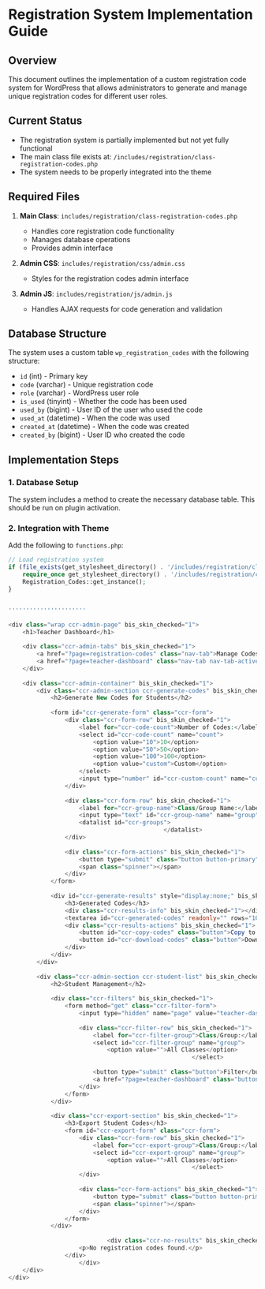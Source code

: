 # Registration System Implementation Guide

## Overview
This document outlines the implementation of a custom registration code system for WordPress that allows administrators to generate and manage unique registration codes for different user roles.

## Current Status
- The registration system is partially implemented but not yet fully functional
- The main class file exists at: `/includes/registration/class-registration-codes.php`
- The system needs to be properly integrated into the theme

## Required Files
1. **Main Class**: `includes/registration/class-registration-codes.php`
   - Handles core registration code functionality
   - Manages database operations
   - Provides admin interface

2. **Admin CSS**: `includes/registration/css/admin.css`
   - Styles for the registration codes admin interface

3. **Admin JS**: `includes/registration/js/admin.js`
   - Handles AJAX requests for code generation and validation

## Database Structure
The system uses a custom table `wp_registration_codes` with the following structure:
- `id` (int) - Primary key
- `code` (varchar) - Unique registration code
- `role` (varchar) - WordPress user role
- `is_used` (tinyint) - Whether the code has been used
- `used_by` (bigint) - User ID of the user who used the code
- `used_at` (datetime) - When the code was used
- `created_at` (datetime) - When the code was created
- `created_by` (bigint) - User ID who created the code

## Implementation Steps

### 1. Database Setup
The system includes a method to create the necessary database table. This should be run on plugin activation.

### 2. Integration with Theme
Add the following to `functions.php`:

```php
// Load registration system
if (file_exists(get_stylesheet_directory() . '/includes/registration/class-registration-codes.php')) {
    require_once get_stylesheet_directory() . '/includes/registration/class-registration-codes.php';
    Registration_Codes::get_instance();
}


''''''''''''''''''''''

<div class="wrap ccr-admin-page" bis_skin_checked="1">
    <h1>Teacher Dashboard</h1>
    
    <div class="ccr-admin-tabs" bis_skin_checked="1">
        <a href="?page=registration-codes" class="nav-tab">Manage Codes</a>
        <a href="?page=teacher-dashboard" class="nav-tab nav-tab-active">Teacher Dashboard</a>
    </div>
    
    <div class="ccr-admin-container" bis_skin_checked="1">
        <div class="ccr-admin-section ccr-generate-codes" bis_skin_checked="1">
            <h2>Generate New Codes for Students</h2>
            
            <form id="ccr-generate-form" class="ccr-form">
                <div class="ccr-form-row" bis_skin_checked="1">
                    <label for="ccr-code-count">Number of Codes:</label>
                    <select id="ccr-code-count" name="count">
                        <option value="10">10</option>
                        <option value="50">50</option>
                        <option value="100">100</option>
                        <option value="custom">Custom</option>
                    </select>
                    <input type="number" id="ccr-custom-count" name="custom_count" min="1" max="1000" value="10" style="display:none;">
                </div>
                
                <div class="ccr-form-row" bis_skin_checked="1">
                    <label for="ccr-group-name">Class/Group Name:</label>
                    <input type="text" id="ccr-group-name" name="group" list="ccr-groups" placeholder="e.g., Class 10A 2025">
                    <datalist id="ccr-groups">
                                            </datalist>
                </div>
                
                <div class="ccr-form-actions" bis_skin_checked="1">
                    <button type="submit" class="button button-primary">Generate Codes</button>
                    <span class="spinner"></span>
                </div>
            </form>
            
            <div id="ccr-generate-results" style="display:none;" bis_skin_checked="1">
                <h3>Generated Codes</h3>
                <div class="ccr-results-info" bis_skin_checked="1"></div>
                <textarea id="ccr-generated-codes" readonly="" rows="10"></textarea>
                <div class="ccr-results-actions" bis_skin_checked="1">
                    <button id="ccr-copy-codes" class="button">Copy to Clipboard</button>
                    <button id="ccr-download-codes" class="button">Download CSV</button>
                </div>
            </div>
        </div>
        
        <div class="ccr-admin-section ccr-student-list" bis_skin_checked="1">
            <h2>Student Management</h2>
            
            <div class="ccr-filters" bis_skin_checked="1">
                <form method="get" class="ccr-filter-form">
                    <input type="hidden" name="page" value="teacher-dashboard">
                    
                    <div class="ccr-filter-row" bis_skin_checked="1">
                        <label for="ccr-filter-group">Class/Group:</label>
                        <select id="ccr-filter-group" name="group">
                            <option value="">All Classes</option>
                                                    </select>
                        
                        <button type="submit" class="button">Filter</button>
                        <a href="?page=teacher-dashboard" class="button">Reset</a>
                    </div>
                </form>
            </div>
            
            <div class="ccr-export-section" bis_skin_checked="1">
                <h3>Export Student Codes</h3>
                <form id="ccr-export-form" class="ccr-form">
                    <div class="ccr-form-row" bis_skin_checked="1">
                        <label for="ccr-export-group">Class/Group:</label>
                        <select id="ccr-export-group" name="group">
                            <option value="">All Classes</option>
                                                    </select>
                    </div>
                    
                    <div class="ccr-form-actions" bis_skin_checked="1">
                        <button type="submit" class="button button-primary">Export Student Codes</button>
                        <span class="spinner"></span>
                    </div>
                </form>
            </div>
            
                            <div class="ccr-no-results" bis_skin_checked="1">
                    <p>No registration codes found.</p>
                </div>
                    </div>
    </div>
</div>